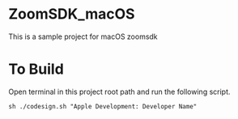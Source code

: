 # ZoomSDK_macOS
This is a sample project for macOS zoomsdk

# To Build

Open terminal in this project root path and run the following script.

```
sh ./codesign.sh "Apple Development: Developer Name"
```
